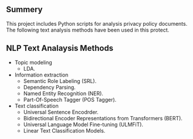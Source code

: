 ## Summery
This project includes Python scripts for analysis privacy policy documents. The following text analysis methods have been used in this protect.

## NLP Text Analaysis Methods
* Topic modeling 
    - LDA.
* Information extraction
    - Semantic Role Labeling (SRL).
    - Dependency Parsing.
    - Named Entity Recognition (NER).
    - Part-Of-Speech Tagger (POS Tagger).
* Text classification
    - Universal Sentence Encodrder.
    - Bidirectional Encoder Representations from Transformers (BERT).
    - Universal Language Model Fine-tuning (ULMFiT).
    - Linear Text Classification Models.
